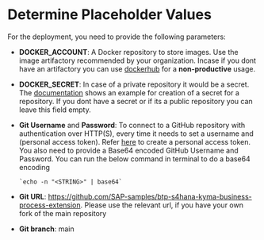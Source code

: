 # Determine Placeholder Values

For the deployment, you need to provide the following parameters:

- **DOCKER_ACCOUNT**: A Docker repository to store images.
  Use the image artifactory recommended by your organization. Incase if you dont have an artifactory you can use [dockerhub](https://docs.docker.com/docker-hub/quickstart/) for a **non-productive** usage.

- **DOCKER_SECRET**: In case of a private repository it would be a secret. The [documentation](!https://kubernetes.io/docs/reference/kubectl/generated/kubectl_create/kubectl_create_secret_docker-registry/) shows an example for creation of a secret for a repository. If you dont have a secret or if its a public repository you can leave this field empty.

- **Git Username** and **Password**: To connect to a GitHub repository with authentication over HTTP(S), every time it needs to set a username and (personal access token). Refer [here](https://docs.github.com/en/authentication/keeping-your-account-and-data-secure/creating-a-personal-access-token) to create a personal access token.
You also need to provide a Base64 encoded GitHub Username and Password.
You can run the below command in terminal to do a base64 encoding

      `echo -n "<STRING>" | base64`

- **Git URL**: https://github.com/SAP-samples/btp-s4hana-kyma-business-process-extension. 
Please use the relevant url, if you have your own fork of the main repository

- **Git branch**: main

